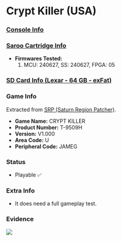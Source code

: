 # Crypt Killer (USA)

### [Console Info](../../../../../Info/Consoles/VA13/README.md)

### [Saroo Cartridge Info](../../../../../Info/Cartridges/RetroGameParadiseStore/1.32F/README.md)

- <b>Firmwares Tested:</b>
  1. MCU: 240627, SS: 240627, FPGA: 05

### [SD Card Info (Lexar - 64 GB - exFat)](../../../../../Info/SdCards/Lexar/64GB/exfat/README.md)

### Game Info

Extracted from [SRP (Saturn Region Patcher)](https://segaxtreme.net/resources/saturn-region-patcher.81/download).

- <b>Game Name:</b> CRYPT KILLER
- <b>Product Number:</b> T-9509H
- <b>Version:</b> V1.000
- <b>Area Code:</b> U
- <b>Peripheral Code:</b> JAMEG

### Status

- Playable :white_check_mark:

### Extra Info

- It does need a full gameplay test.

### Evidence

[![](https://img.youtube.com/vi/qTqUKZSUxzA/0.jpg)](https://www.youtube.com/watch?v=qTqUKZSUxzA)

